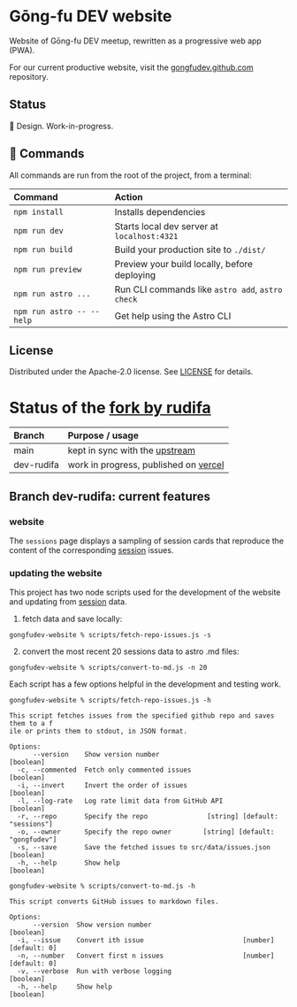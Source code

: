 # Gōng-fu DEV website

Website of Gōng-fu DEV meetup, rewritten as a progressive web app (PWA).

For our current productive website, visit the [gongfudev.github.com](https://github.com/gongfudev/gongfudev.github.com) repository.

## Status

👾 Design. Work-in-progress.

## 🧞 Commands

All commands are run from the root of the project, from a terminal:

| Command                   | Action                                           |
| :------------------------ | :----------------------------------------------- |
| `npm install`             | Installs dependencies                            |
| `npm run dev`             | Starts local dev server at `localhost:4321`      |
| `npm run build`           | Build your production site to `./dist/`          |
| `npm run preview`         | Preview your build locally, before deploying     |
| `npm run astro ...`       | Run CLI commands like `astro add`, `astro check` |
| `npm run astro -- --help` | Get help using the Astro CLI                     |

## License

Distributed under the Apache-2.0 license. See [LICENSE](LICENSE) for details.

# Status of the [fork by rudifa](https://github.com/rudifa/gongfudev-website)

| Branch          | Purpose / usage                                  |
| :-------------- | :----------------------------------------------- |
| main            | kept in sync with the [upstream](https://github.com/gongfudev/website.git) |
| dev-rudifa      | work in progress, published on [vercel](https://gongfudev-website.vercel.app/sessions/) |

## Branch dev-rudifa: current features

### website

The `sessions` page displays a sampling of session cards that reproduce the content of the corresponding [session](https://github.com/gongfudev/sessions) issues.

### updating the website

This project has two node scripts used for the development of the website and updating from [session](https://github.com/gongfudev/sessions) data.

1. fetch data and save locally:

```
gongfudev-website % scripts/fetch-repo-issues.js -s
```

2. convert the most recent 20 sessions data to astro .md files:

```
gongfudev-website % scripts/convert-to-md.js -n 20
```

Each script has a few options helpful in the development and testing work.

```
gongfudev-website % scripts/fetch-repo-issues.js -h

This script fetches issues from the specified github repo and saves them to a f
ile or prints them to stdout, in JSON format.

Options:
      --version    Show version number                                 [boolean]
  -c, --commented  Fetch only commented issues                         [boolean]
  -i, --invert     Invert the order of issues                          [boolean]
  -l, --log-rate   Log rate limit data from GitHub API                 [boolean]
  -r, --repo       Specify the repo               [string] [default: "sessions"]
  -o, --owner      Specify the repo owner        [string] [default: "gongfudev"]
  -s, --save       Save the fetched issues to src/data/issues.json     [boolean]
  -h, --help       Show help                                           [boolean]
```

```
gongfudev-website % scripts/convert-to-md.js -h

This script converts GitHub issues to markdown files.

Options:
      --version  Show version number                                   [boolean]
  -i, --issue    Convert ith issue                         [number] [default: 0]
  -n, --number   Convert first n issues                    [number] [default: 0]
  -v, --verbose  Run with verbose logging                              [boolean]
  -h, --help     Show help                                             [boolean]
```
